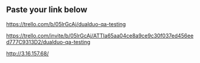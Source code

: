## Paste your link below

https://trello.com/b/05lrGcAj/dualduo-qa-testing

https://trello.com/invite/b/05lrGcAj/ATTIa65aa04ce8a9ce9c30f037ed456eed777C9313D2/dualduo-qa-testing

http://3.16.157.68/